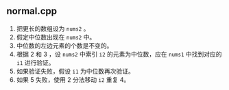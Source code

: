 ## normal.cpp

1. 把更长的数组设为 `nums2` 。
2. 假定中位数出现在 `nums2` 中。
3. 中位数的左边元素的个数是不变的。
4. 根据 2 和 3 ，设 `nums2` 中索引 `i2` 的元素为中位数，应在 `nums1` 中找到对应的 `i1` 进行验证。
5. 如果验证失败，假设 `i1` 为中位数再次验证。
6. 如果 5 失败，使用 2 分法移动 `i2` 重复 4。